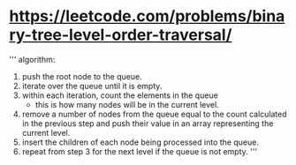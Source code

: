 # https://leetcode.com/problems/binary-tree-level-order-traversal/

'''
algorithm:

1. push the root node to the queue.
2. iterate over the queue until it is empty.
3. within each iteration, count the elements in the queue
    * this is how many nodes will be in the current level.
4. remove a number of nodes from the queue equal to the count calculated in the previous step and push their value in an array representing the current level.
5. insert the children of each node being processed into the queue.
6. repeat from step 3 for the next level if the queue is not empty.
'''